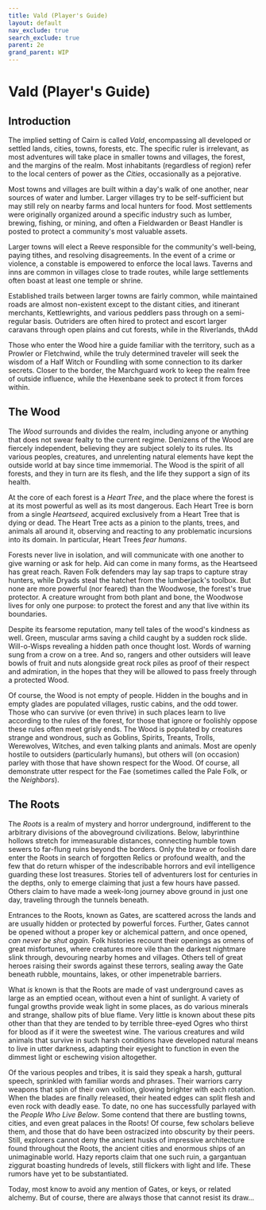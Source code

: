 ```yaml
---
title: Vald (Player's Guide)
layout: default
nav_exclude: true
search_exclude: true
parent: 2e
grand_parent: WIP
---
```


# Vald (Player's Guide)

## Introduction

The implied setting of Cairn is called _Vald_, encompassing all developed or settled lands, cities, towns, forests, etc. The specific ruler is irrelevant, as most adventures will take place in smaller towns and villages, the forest, and the margins of the realm. Most inhabitants (regardless of region) refer to the local centers of power as the _Cities_, occasionally as a pejorative.

Most towns and villages are built within a day's walk of one another, near sources of water and lumber. Larger villages try to be self-sufficient but may still rely on nearby farms and local hunters for food. Most settlements were originally organized around a specific industry such as lumber, brewing, fishing, or mining, and often a Fieldwarden or Beast Handler is posted to protect a community's most valuable assets.

Larger towns will elect a Reeve responsible for the community's well-being, paying tithes, and resolving disagreements. In the event of a crime or violence, a constable is empowered to enforce the local laws. Taverns and inns are common in villages close to trade routes, while large settlements often boast at least one temple or shrine.   

Established trails between larger towns are fairly common, while maintained roads are almost non-existent except to the distant cities, and itinerant merchants, Kettlewrights, and various peddlers pass through on a semi-regular basis. Outriders are often hired to protect and escort larger caravans through open plains and cut forests, while in the Riverlands, thAdd

Those who enter the Wood hire a guide familiar with the territory, such as a Prowler or Fletchwind, while the truly determined traveler will seek the wisdom of a Half Witch or Foundling with some connection to its darker secrets. Closer to the border, the Marchguard work to keep the realm free of outside influence, while the Hexenbane seek to protect it from forces within.

## The Wood

The _Wood_ surrounds and divides the realm, including anyone or anything that does not swear fealty to the current regime. Denizens of the Wood are fiercely independent, believing they are subject solely to its rules. Its various peoples, creatures, and unrelenting natural elements have kept the outside world at bay since time immemorial. The Wood is the spirit of all forests, and they in turn are its flesh, and the life they support a sign of its health.

At the core of each forest is a _Heart Tree_, and the place where the forest is at its most powerful as well as its most dangerous. Each Heart Tree is born from a single _Heartseed_, acquired exclusively from a Heart Tree that is dying or dead. The Heart Tree acts as a pinion to the plants, trees, and animals all around it, observing and reacting to any problematic incursions into its domain. In particular, Heart Trees _fear humans_.

Forests never live in isolation, and will communicate with one another to give warning or ask for help. Aid can come in many forms, as the Heartseed has great reach. Raven Folk defenders may lay sap traps to capture stray hunters, while Dryads steal the hatchet from the lumberjack's toolbox. But none are more powerful (nor feared) than the Woodwose, the forest's true protector. A creature wrought from both plant and bone, the Woodwose lives for only one purpose: to protect the forest and any that live within its boundaries.

Despite its fearsome reputation, many tell tales of the wood's kindness as well. Green, muscular arms saving a child caught by a sudden rock slide. Will-o-Wisps revealing a hidden path once thought lost. Words of warning sung from a crow on a tree. And so, rangers and other outsiders will leave bowls of fruit and nuts alongside great rock piles as proof of their respect and admiration, in the hopes that they will be allowed to pass freely through a protected Wood.

Of course, the Wood is not empty of people. Hidden in the boughs and in empty glades are populated villages, rustic cabins, and the odd tower. Those who can survive (or even thrive) in such places learn to live according to the rules of the forest, for those that ignore or foolishly oppose these rules often meet grisly ends. The Wood is populated by creatures strange and wondrous, such as Goblins, Spirits, Treants, Trolls, Werewolves, Witches, and even talking plants and animals. Most are openly hostile to outsiders (particularly humans), but others will (on occasion) parley with those that have shown respect for the Wood. Of course, all demonstrate utter respect for the Fae (sometimes called the Pale Folk, or the _Neighbors_).

## The Roots

The _Roots_ is a realm of mystery and horror underground, indifferent to the arbitrary divisions of the aboveground civilizations. Below, labyrinthine hollows stretch for immeasurable distances, connecting humble town sewers to far-flung ruins beyond the borders. Only the brave or foolish dare enter the Roots in search of forgotten Relics or profound wealth, and the few that do return whisper of the indescribable horrors and evil intelligence guarding these lost treasures. Stories tell of adventurers lost for centuries in the depths, only to emerge claiming that just a few hours have passed. Others claim to have made a week-long journey above ground in just one day, traveling through the tunnels beneath.

Entrances to the Roots, known as Gates, are scattered across the lands and are usually hidden or protected by powerful forces. Further, Gates cannot be opened without a proper key or alchemical pattern, and once opened, _can never be shut again._ Folk histories recount their openings as omens of great misfortunes, where creatures more vile than the darkest nightmare slink through, devouring nearby homes and villages. Others tell of great heroes raising their swords against these terrors, sealing away the Gate beneath rubble, mountains, lakes, or other impenetrable barriers.

What _is_ known is that the Roots are made of vast underground caves as large as an emptied ocean, without even a hint of sunlight. A variety of fungal growths provide weak light in some places, as do various minerals and strange, shallow pits of blue flame. Very little is known about these pits other than that they are tended to by terrible three-eyed Ogres who thirst for blood as if it were the sweetest wine. The various creatures and wild animals that survive in such harsh conditions have developed natural means to live in utter darkness, adapting their eyesight to function in even the dimmest light or eschewing vision altogether.

Of the various peoples and tribes, it is said they speak a harsh, guttural speech, sprinkled with familiar words and phrases. Their warriors carry weapons that spin of their own volition, glowing brighter with each rotation. When the blades are finally released, their heated edges can split flesh and even rock with deadly ease. To date, no one has successfully parlayed with the _People Who Live Below_. Some contend that there are bustling towns, cities, and even great palaces in the Roots! Of course, few scholars believe them, and those that do have been ostracized into obscurity by their peers. Still, explorers cannot deny the ancient husks of impressive architecture found throughout the Roots, the ancient cities and enormous ships of an unimaginable world. Hazy reports claim that one such ruin, a gargantuan ziggurat boasting hundreds of levels, still flickers with light and life. These rumors have yet to be substantiated.

Today, most know to avoid any mention of Gates, or keys, or related alchemy. But of course, there are always those that cannot resist its draw...
